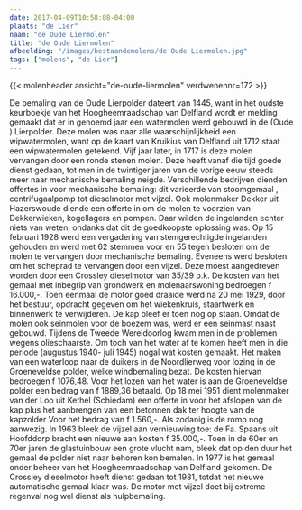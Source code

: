 ```yaml
---
date: 2017-04-09T10:58:08-04:00
plaats: "de Lier"
naam: "de Oude Liermolen"
title: "de Oude Liermolen"
afbeelding: "/images/bestaandemolens/de Oude Liermolen.jpg"
tags: ["molens", "de Lier"]
---
```

{{< molenheader ansicht="de-oude-liermolen" verdwenennr=172 >}}

De bemaling van de Oude Lierpolder dateert van 1445, want in het oudste
keurboekje van het Hoogheemraadschap van Delfland wordt er melding
gemaakt dat er in genoemd jaar een watermolen werd gebouwd in de (Oude )
Lierpolder. Deze molen was naar alle waarschijnlijkheid een
wipwatermolen, want op de kaart van Kruikius van Delfland uit 1712 staat
een wipwatermolen getekend. Vijf jaar   later, in 1717 is deze molen
vervangen door een ronde stenen molen. Deze heeft vanaf die tijd goede
dienst gedaan, tot men in de twintiger jaren van de vorige eeuw steeds
meer naar mechanische bemaling neigde. Verschillende bedrijven dienden
offertes in voor mechanische bemaling: dit varieerde van stoomgemaal ,
centrifugaalpomp tot dieselmotor met vijzel. Ook molenmaker Dekker uit
Hazerswoude diende een offerte in om de molen te voorzien van
Dekkerwieken, kogellagers en pompen. Daar wilden de ingelanden echter
niets van weten, ondanks dat dit de goedkoopste oplossing was. Op 15
februari 1928 werd een vergadering van stemgerechtigde ingelanden
gehouden en werd met 62 stemmen voor en 55 tegen besloten om de molen te
vervangen door mechanische bemaling. Eveneens werd besloten om het
scheprad te vervangen door een vijzel. Deze moest aangedreven worden
door een Crossley dieselmotor van 35/39 p.k. De kosten van het gemaal
met inbegrip van grondwerk en molenaarswoning bedroegen f 16.000,-. Toen
 eenmaal de motor goed draaide werd na 20 mei 1929, door het bestuur,
opdracht gegeven om het wiekenkruis, staartwerk en binnenwerk te
verwijderen. De kap bleef er toen nog op staan. Omdat de molen ook
seinmolen voor de boezem was, werd er een seinmast naast gebouwd.
Tijdens de Tweede Wereldoorlog kwam men in de problemen wegens
olieschaarste. Om toch van het water af te komen heeft men in die
periode (augustus 1940- juli 1945) nogal wat kosten gemaakt. Het maken
van een waterloop naar de duikers in de Noordlierweg voor lozing in de
Groeneveldse polder, welke windbemaling bezat. De kosten hiervan
bedroegen f 1076,48. Voor het lozen van het water is aan de Groeneveldse
polder een bedrag van f 1889,36 betaald. Op 18 mei 1951 dient molenmaker
van der Loo uit Kethel (Schiedam) een offerte in voor het afslopen van
de kap plus het aanbrengen van een betonnen dak ter hoogte van de
kapzolder Voor het bedrag van f 1.560,-. Als zodanig is de romp nog
aanwezig. In 1963 bleek de vijzel aan vernieuwing toe: de Fa. Spaans uit
Hoofddorp bracht een nieuwe aan kosten f 35.000,-. Toen in de 60er en
70er jaren de glastuinbouw een grote vlucht  nam, bleek dat op den duur
het gemaal de polder niet naar behoren kon bemalen. In 1977 is het
gemaal onder beheer van het Hoogheemraadschap van Delfland gekomen. De
Crossley dieselmotor heeft dienst gedaan tot 1981, totdat het nieuwe
automatische gemaal klaar was. De motor met vijzel doet bij extreme
regenval nog wel dienst als hulpbemaling.
